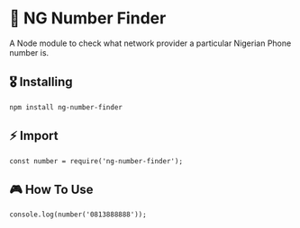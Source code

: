 # 🚀 NG Number Finder
A Node module to check what network provider a particular Nigerian Phone number is.


## 🎖 Installing
```
npm install ng-number-finder
```

## ⚡️ Import
```
const number = require('ng-number-finder');
```

## 🎮 How To Use
```
console.log(number('0813888888'));
```